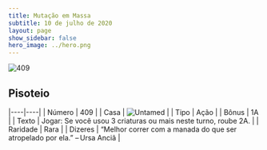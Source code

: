 ```yaml
---
title: Mutação em Massa
subtitle: 10 de julho de 2020
layout: page
show_sidebar: false
hero_image: ../hero.png
---
```


![409](https://cdn.keyforgegame.com/media/card_front/pt/479_409_QV8XP6G2RJ4V_pt.png)

## Pisoteio

|----|----|
| Número | 409 |
| Casa | ![Untamed](https://archonarcana.com/images/thumb/b/bd/Untamed.png/22px-Untamed.png "Indomados") |
| Tipo | Ação |
| Bônus | 1A |
| Texto | Jogar: Se você usou 3 criaturas ou mais neste turno, roube 2A. |
| Raridade | Rara |
| Dizeres | “Melhor correr com a manada do que ser atropelado por ela.” – Ursa Anciã |
